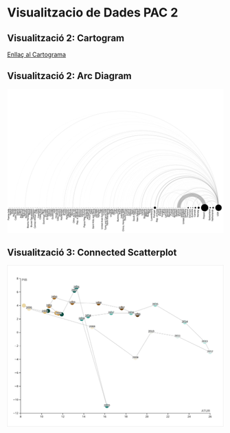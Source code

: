 # Visualitzacio de Dades PAC 2

## Visualització 2: Cartogram
[Enllaç al Cartograma](https://hannatsuki.github.io/VisualitzacioDades_PAC2/cartogram.html)


## Visualització 2: Arc Diagram
<img src="https://raw.githubusercontent.com/Hannatsuki/VisualitzacioDades_PAC2/main/ExportacionsArmamentMilitar_Out.svg" alt="Exportacions Armament Militar" width="1600"/>


## Visualització 3: Connected Scatterplot
<img src="https://raw.githubusercontent.com/Hannatsuki/VisualitzacioDades_PAC2/main/PIBAtur.svg" alt="PIB Atur" width="1600"/>
